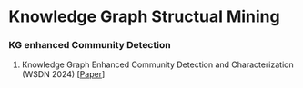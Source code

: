 # Knowledge Graph Structual Mining

### KG enhanced Community Detection
1. Knowledge Graph Enhanced Community Detection and Characterization (WSDN 2024) [[Paper](https://dl.acm.org/doi/10.1145/3289600.3291031)]
